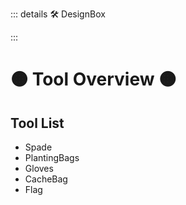 ::: details 🛠 DesignBox



:::

# 🟠 <move>Tool Overview</move> 🟠

## Tool List

 - Spade
 - PlantingBags
 - Gloves
 - CacheBag
 - Flag